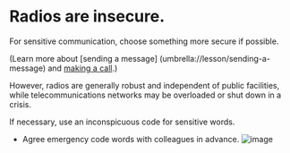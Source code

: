 [Title]: # (Why Radio)
[Order]: # (5)

# Radios are insecure. 

For sensitive communication, choose something more secure if possible. 

(Learn more about [sending a message] (umbrella://lesson/sending-a-message) and
[making a call](umbrella://lesson/making-a-call).) 

However, radios are generally robust and independent of public facilities, while telecommunications networks may be overloaded or shut down in a crisis.

If necessary, use an inconspicuous code for sensitive words.

*	Agree emergency code words with colleagues in advance.
![image](radios.png)
